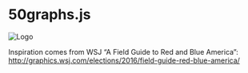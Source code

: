 # 50graphs.js

![Logo](https://raw.githubusercontent.com/kylebutts/50graphs/docs/logo.png)

Inspiration comes from WSJ “A Field Guide to Red and Blue America”:
http://graphics.wsj.com/elections/2016/field-guide-red-blue-america/
